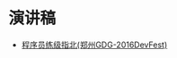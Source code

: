 # 演讲稿

* [程序员练级指北(郑州GDG-2016DevFest)](https://github.com/GcsSloop/AndroidNote/blob/master/Lecture/gdg-developer-growth-guide.md)

